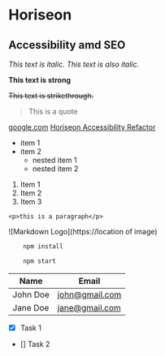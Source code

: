 <!-- Headings -->
# Horiseon 
## Accessibility amd SEO  

<!-- Italics -->
_This text is italic._
*This text is also italic.* 

<!-- Strong -->
**This text is strong**

<!-- Strikethrough -->
~~This text is strikethrough.~~ 

<!-- Blockquote -->
> This is a quote

<!-- Lnks -->
[google.com](http://www.google.com)
[Horiseon Accessibility Refactor](http://lynseyvandenberg.github.io/horiseon "Horiseon Refactor")

<!-- Unordered lists -->
* item 1
* item 2
  * nested item 1
  * nested item 2

<!-- Odered List -->
1. Item 1 
1. Item 2
1. Item 3

<!-- Inline Code Block -->
`<p>this is a paragraph</p>`

<!-- Images -->
![Markdown Logo](https://location of image)

<!-- Github Markdown -->

<!-- code blocks -->
```bash
    npm install

    npm start
```
<!-- tables -->
| Name     | Email          |
|----------| -------------- | 
| John Doe | john@gmail.com |
| Jane Doe | jane@gmail.com |

<!-- Task List -->
* [X] Task 1
* [] Task 2

